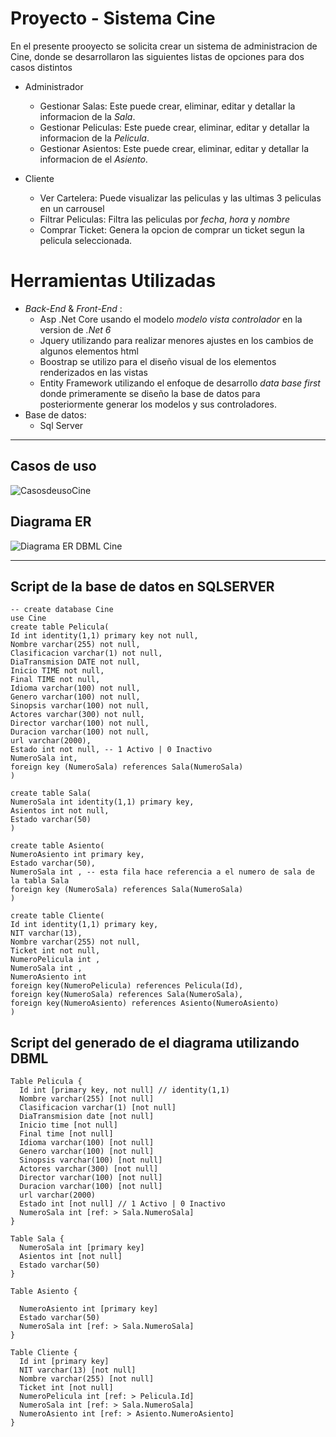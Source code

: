 # Proyecto - Sistema Cine
 En el presente prooyecto se solicita crear un sistema de administracion de Cine, donde se desarrollaron las siguientes listas de opciones para dos casos distintos

- Administrador
  - Gestionar Salas: Este puede crear, eliminar, editar y detallar la informacion de la _Sala_.
  - Gestionar Peliculas: Este puede crear, eliminar, editar y detallar la informacion de la _Pelicula_.
  - Gestionar Asientos: Este puede crear, eliminar, editar y detallar la informacion de el _Asiento_.
   
- Cliente
  - Ver Cartelera: Puede visualizar las peliculas y las ultimas 3 peliculas en un carrousel
  - Filtrar Peliculas: Filtra las peliculas por _fecha_, _hora_ y _nombre_
  - Comprar Ticket: Genera la opcion de comprar un ticket segun la pelicula seleccionada.

# Herramientas Utilizadas
- _Back-End_ & _Front-End_ :
  - Asp .Net Core usando el modelo _modelo vista controlador_ en la version de _.Net 6_ 
  - Jquery utilizando para realizar menores ajustes en los cambios de algunos elementos html
  - Boostrap se utilizo para el diseño visual de los elementos renderizados en las vistas
  - Entity Framework utilizando el enfoque de desarrollo _data base first_ donde primeramente se diseño la base de datos para posteriormente generar los modelos y sus controladores.
- Base de datos:
  - Sql Server
<hr/>

## Casos de uso

![CasosdeusoCine](https://github.com/Re-21-12/Cine/assets/104967229/06506fc8-9930-467d-bc01-8cfd72ffbde4)

## Diagrama ER

![Diagrama ER DBML Cine](https://github.com/Re-21-12/Cine/assets/104967229/4adc7e5a-265f-4688-be35-dcac55a271ef)

<hr/>

## Script de la base de datos en SQLSERVER
```
-- create database Cine
use Cine
create table Pelicula(
Id int identity(1,1) primary key not null,
Nombre varchar(255) not null,
Clasificacion varchar(1) not null,
DiaTransmision DATE not null,
Inicio TIME not null,
Final TIME not null,
Idioma varchar(100) not null,
Genero varchar(100) not null,
Sinopsis varchar(100) not null,	
Actores varchar(300) not null,
Director varchar(100) not null,
Duracion varchar(100) not null,
url varchar(2000),
Estado int not null, -- 1 Activo | 0 Inactivo
NumeroSala int,
foreign key (NumeroSala) references Sala(NumeroSala)
)

create table Sala(
NumeroSala int identity(1,1) primary key,
Asientos int not null,
Estado varchar(50)
)

create table Asiento(
NumeroAsiento int primary key,
Estado varchar(50),
NumeroSala int , -- esta fila hace referencia a el numero de sala de la tabla Sala
foreign key (NumeroSala) references Sala(NumeroSala)
)

create table Cliente(
Id int identity(1,1) primary key,
NIT varchar(13),
Nombre varchar(255) not null,
Ticket int not null,
NumeroPelicula int ,
NumeroSala int ,
NumeroAsiento int 
foreign key(NumeroPelicula) references Pelicula(Id),
foreign key(NumeroSala) references Sala(NumeroSala),
foreign key(NumeroAsiento) references Asiento(NumeroAsiento)
)
```
## Script del generado de el diagrama utilizando DBML
```
Table Pelicula {
  Id int [primary key, not null] // identity(1,1)
  Nombre varchar(255) [not null]
  Clasificacion varchar(1) [not null]
  DiaTransmision date [not null]
  Inicio time [not null]
  Final time [not null]
  Idioma varchar(100) [not null]
  Genero varchar(100) [not null]
  Sinopsis varchar(100) [not null]
  Actores varchar(300) [not null]
  Director varchar(100) [not null]
  Duracion varchar(100) [not null]
  url varchar(2000)
  Estado int [not null] // 1 Activo | 0 Inactivo
  NumeroSala int [ref: > Sala.NumeroSala]
}

Table Sala {
  NumeroSala int [primary key]
  Asientos int [not null]
  Estado varchar(50)
}

Table Asiento {

  NumeroAsiento int [primary key]
  Estado varchar(50)
  NumeroSala int [ref: > Sala.NumeroSala]
}

Table Cliente {
  Id int [primary key]
  NIT varchar(13) [not null]
  Nombre varchar(255) [not null]
  Ticket int [not null]
  NumeroPelicula int [ref: > Pelicula.Id]
  NumeroSala int [ref: > Sala.NumeroSala]
  NumeroAsiento int [ref: > Asiento.NumeroAsiento]
}

```
